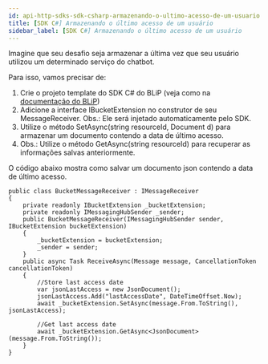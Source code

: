 ```yaml
---
id: api-http-sdks-sdk-csharp-armazenando-o-ultimo-acesso-de-um-usuario
title: [SDK C#] Armazenando o último acesso de um usuário
sidebar_label: [SDK C#] Armazenando o último acesso de um usuário
---
```


Imagine que seu desafio seja armazenar a última vez que seu usuário utilizou um determinado serviço do chatbot.

Para isso, vamos precisar de:

1. Crie o projeto template do SDK C# do BLiP (veja como na [documentação do BLiP](https://docs.blip.ai/?csharp#using-sdk-csharp))
2. Adicione a interface IBucketExtension no construtor de seu MessageReceiver. Obs.: Ele será injetado automaticamente pelo SDK.
3. Utilize o método SetAsync(string resourceId, Document d) para armazenar um documento contendo a data de último acesso.
4. Obs.: Utilize o método GetAsync(string resourceId) para recuperar as informações salvas anteriormente.

O código abaixo mostra como salvar um documento json contendo a data de último acesso.

    public class BucketMessageReceiver : IMessageReceiver
    {
        private readonly IBucketExtension _bucketExtension;
        private readonly IMessagingHubSender _sender;
        public BucketMessageReceiver(IMessagingHubSender sender, IBucketExtension bucketExtension)
        {
            _bucketExtension = bucketExtension;
            _sender = sender;
        }
        public async Task ReceiveAsync(Message message, CancellationToken cancellationToken)
        {
            //Store last access date
            var jsonLastAccess = new JsonDocument();
            jsonLastAccess.Add("lastAccessDate", DateTimeOffset.Now);
            await _bucketExtension.SetAsync(message.From.ToString(), jsonLastAccess);

            //Get last access date
            await _bucketExtension.GetAsync<JsonDocument>(message.From.ToString());
        }
    }

